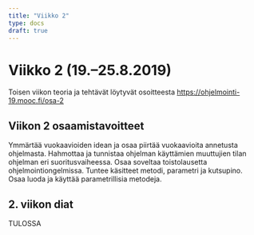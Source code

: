 ```yaml
---
title: "Viikko 2"
type: docs
draft: true
---
```


# Viikko 2 (19.–25.8.2019)

Toisen viikon teoria ja tehtävät löytyvät osoitteesta https://ohjelmointi-19.mooc.fi/osa-2

## Viikon 2 osaamistavoitteet

Ymmärtää vuokaavioiden idean ja osaa piirtää vuokaavioita annetusta ohjelmasta. Hahmottaa ja tunnistaa ohjelman käyttämien muuttujien tilan ohjelman eri suoritusvaiheessa. Osaa soveltaa toistolausetta ohjelmointiongelmissa. Tuntee käsitteet metodi, parametri ja kutsupino. Osaa luoda ja käyttää parametrillisia metodeja.

## 2. viikon diat

TULOSSA